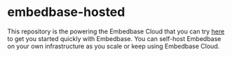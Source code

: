 # embedbase-hosted

This repository is the powering the Embedbase Cloud that you can try [here](https://app.embedbase.xyz/signup) to get you started quickly with Embedbase. You can self-host Embedbase on your own infrastructure as you scale or keep using Embedbase Cloud.
